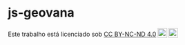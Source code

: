 # js-geovana
<p xmlns:cc="http://creativecommons.org/ns#" >Este trabalho está licenciado sob <a href="https://creativecommons.org/licenses/by-nc-nd/4.0/?ref=chooser-v1" target="_blank" rel="license noopener noreferrer" style="display:inline-block;">CC BY-NC-ND 4.0<img style="height:22px!important;margin-left:3px;vertical-align:text-bottom;" src="https://mirrors.creativecommons.org/presskit/icons/cc.svg?ref=chooser-v1" alt=""><img style="height:22px!important;margin-left:3px;vertical-align:text-bottom;" src="https://mirrors.creativecommons.org/presskit/icons/by.svg?ref=chooser-v1" alt=""><img style="altura:22px!importante;margem-esquerda:3px;alinhamento-vertical:texto-inferior;" src="https://mirrors.creativecommons.org/presskit/icons/nc.svg?ref=chooser-v1" alt=""><img style="altura:22px!importante;margem-esquerda:3px;alinhamento-vertical:texto-inferior;" src="https://mirrors.creativecommons.org/presskit/icons/nd.svg?ref=chooser-v1" alt=""></a></p>
